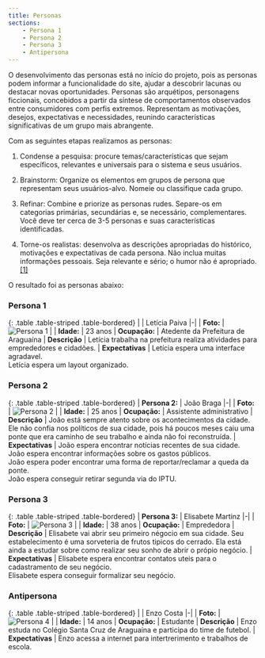 ```yaml
---
title: Personas
sections:
    - Persona 1
    - Persona 2
    - Persona 3
    - Antipersona
---
```


O desenvolvimento das personas está no início do projeto, pois as personas podem informar a funcionalidade do site, ajudar a descobrir lacunas ou destacar novas oportunidades.
Personas são arquétipos, personagens ficcionais, concebidos a partir da síntese de comportamentos observados entre consumidores com perfis extremos. Representam as motivações, desejos, expectativas e necessidades, reunindo características significativas de um grupo mais abrangente.

Com as seguintes etapas realizamos as personas:
1. Condense a pesquisa: procure temas/características que sejam específicos, relevantes e universais para o sistema e seus usuários.

2. Brainstorm: Organize os elementos em grupos de persona que representam seus usuários-alvo. Nomeie ou classifique cada grupo.

3. Refinar: Combine e priorize as personas rudes. Separe-os em categorias primárias, secundárias e, se necessário, complementares. Você deve ter cerca de 3-5 personas e suas características identificadas.

4. Torne-os realistas: desenvolva as descrições apropriadas do histórico, motivações e expectativas de cada persona. Não inclua muitas informações pessoais. Seja relevante e sério; o humor não é apropriado. [[1]](#label1)

O resultado foi as personas abaixo:

### Persona 1
<div class="table-responsive">

{: .table .table-striped .table-bordered}
|  | Letícia Paiva
|-|
| **Foto:** | ![Persona 1](assets/images/personas/Persona1.jpeg) |
| **Idade:** | 23 anos
| **Ocupação:** | Atedente da Prefeitura de Araguaína
| **Descrição** | Letícia trabalha na prefeitura realiza atividades para emprededores e cidadões.
| **Expectativas** | Letícia espera uma interface agradavel.<br>Letícia espera um layout organizado.

</div>


### Persona 2
<div class="table-responsive">

{: .table .table-striped .table-bordered}
| **Persona 2:** | João Braga
|-|
| **Foto:** | ![Persona 2](assets/images/personas/Persona2.jpeg) |
| **Idade:** | 25 anos
| **Ocupação:** | Assistente administrativo
| **Descrição** | João está sempre atento sobre os acontecimentos da cidade. Ele não confia nos políticos de sua cidade, pois há poucos meses caiu uma ponte que era caminho de seu trabalho e ainda não foi reconstruída.
| **Expectativas** | João espera encontrar notícias recentes de sua cidade.<br> João espera encontrar informações sobre os gastos públicos.<br>João espera poder encontrar uma forma de reportar/reclamar a queda da ponte.<br>João espera conseguir retirar segunda via do IPTU.


</div>

### Persona 3
<div class="table-responsive">

{: .table .table-striped .table-bordered}
| **Persona 3:** | Elisabete Martinz
|-|
| **Foto:** | ![Persona 3](assets/images/personas/Persona3.jpeg) |
| **Idade:** | 38 anos
| **Ocupação:** | Emprededora
| **Descrição** | Elisabete vai abrir seu primeiro négocio em sua cidade. Seu estabelecimento é uma sorveteria de frutos tipicos do cerrado. Ela está ainda a estudar sobre como realizar seu sonho de abrir o própio negócio.
| **Expectativas** | Elisabete espera encontrar contatos uteis para o cadastramento de seu negócio.<br>Elisabete espera conseguir formalizar seu negócio.

</div>

### Antipersona
<div class="table-responsive">

{: .table .table-striped .table-bordered}
|  | Enzo Costa
|-|
| **Foto:** | ![Persona 4](assets/images/personas/Persona4.jpeg) |
| **Idade:** | 14 anos
| **Ocupação:** | Estudante
| **Descrição** | Enzo estuda no Colégio Santa Cruz de Araguaína e participa do time de futebol.
| **Expectativas** | Enzo acessa a internet para intertrerimento e trabalhos de escola.

